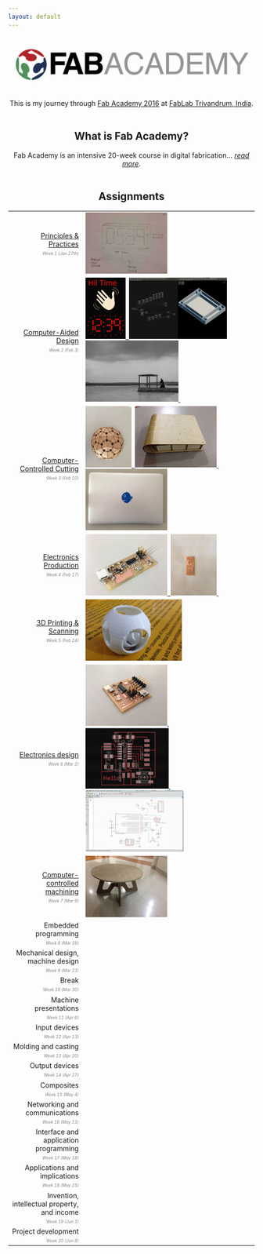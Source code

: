 ```yaml
---
layout: default
---
```

[<img src="images/fabacademy.jpg"/>][FabAcademy]


<div style="text-align:center">
   This is my journey through <a href="http://archive.fabacademy.org/archives/2016/master/">Fab Academy 2016</a> at
   <a href="https://www.fablabs.io/fablabtrivandrum">FabLab Trivandrum, India</a>.
</div>

<br/>

<h2 style="text-align:center">What is Fab Academy?</h2>

<div style="text-align:center">
   Fab Academy is an intensive 20-week course in digital fabrication... <a href="fabacademy.html"><span style="font-style:italic">read more</span></a>.
</div>

<br/>


<h2 style="text-align:center">Assignments</h2>

<table cellspacing="10" cellpadding="10">
<tr>
   <td style="text-align:right" width="30%">
      <a href="w1-principles.html">Principles & Practices</a> <br/>
      <span style="font-size:60%;font-style:italic;color:gray">Week 1 (Jan 27th)</span>
   </td>
   <td>
      <a href="w1-principles.html">
         <img src="images/clock.jpg" height="125"/>
      </a>
   </td>
</tr>
<tr>
   <td style="text-align:right">
      <a href="w2-cad.html">Computer-Aided Design</a> <br/>
      <span style="font-size:60%;font-style:italic;color:gray">Week 2 (Feb 3)</span>
   </td>
   <td>
      <a href="w2-cad.html">
         <img src="images/hi-time-logo.svg" height="125"/>&nbsp;
         <img src="images/antimony-hitime.jpg" height="125"/>
         <img src="images/beach-vader.jpg" height="125"/>&nbsp;
      </a>
   </td>
</tr>
<tr>
   <td style="text-align:right">
      <a href="w3-cutting.html">Computer-Controlled Cutting</a> <br/>
      <span style="font-size:60%;font-style:italic;color:gray">Week 3 (Feb 10)</span>
   </td>
   <td>
      <a href="w3-cutting.html">
         <img src="images/geodesic-top.jpg" height="125"/>&nbsp;
         <img src="images/box-side.jpg" height="125"/>&nbsp;
         <img src="images/deathstar-decal.jpg" height="125"/>
      </a>
   </td>
</tr>
<tr>
   <td style="text-align:right">
         <a href="w4-eprod.html">Electronics Production</a> <br/>
		<span style="font-size:60%;font-style:italic;color:gray">Week 4 (Feb 17)</span>
	</td>
	<td> 
	    <a href="w4-eprod.html">
			<img src="images/fabisp.jpg" height="125"/>&nbsp;
			<img src="images/eprod-2nd-result.jpg" height="125"/>&nbsp;
		</a> 
   </td> 
</tr> 
<tr>
   <td style="text-align:right">
         <a href="w5-3d.html">3D Printing & Scanning</a> <br/>
		<span style="font-size:60%;font-style:italic;color:gray">Week 5 (Feb 24)</span>
	</td>
	<td> 
         <a href="w5-3d.html">
			<img src="images/w5-sphere.jpg" height="125"/>
		</a> 
	</td> 
</tr> 
<tr>
   <td style="text-align:right">
         <a href="w6-edesign.html">Electronics design</a> <br/> 
		<span style="font-size:60%;font-style:italic;color:gray">Week 6 (Mar 2)</span>
   </td>	
   <td> 
      <a href="w6-edesign.html">
		<img src="images/w6-final-board.jpg" height="125"/>&nbsp;
		<img src="images/w6-board-layout.jpg" height="125"/>&nbsp;
		<img src="images/w6-schematic.jpg" height="125"/>
	  </a> 
   </td> 
</tr> 
<tr>
   <td style="text-align:right">
         <a href="w7-machining.html">Computer-controlled machining </a> <br/> 
		<span style="font-size:60%;font-style:italic;color:gray">Week 7 (Mar 9)</span>
	</td>
	<td> 
      <a href="w7-machining.html">
		<img src="images/w7-table.jpg" height="125"/>
	  </a> 
    </td> 
</tr> 
<tr>
   <td style="text-align:right">
		Embedded programming <br/>
		<span style="font-size:60%;font-style:italic;color:gray">Week 8 (Mar 16)</span>
	</td>
	    <td> 
	   </td> 
</tr> 
<tr>
   <td style="text-align:right">
		Mechanical design, machine design <br/>
		<span style="font-size:60%;font-style:italic;color:gray">Week 9 (Mar 23)</span>
	</td>
	    <td> 
	   </td> 
</tr> 
<tr>
   <td style="text-align:right">
		Break <br/>
		<span style="font-size:60%;font-style:italic;color:gray">Week 10 (Mar 30)</span>
	</td>
	    <td> 
	   </td> 
</tr> 
<tr>
   <td style="text-align:right">
		Machine presentations <br/>
		<span style="font-size:60%;font-style:italic;color:gray">Week 11 (Apr 6)</span>
	</td>
	    <td> 
	   </td> 
</tr> 
<tr>
   <td style="text-align:right">
		Input devices <br/>
		<span style="font-size:60%;font-style:italic;color:gray">Week 12 (Apr 13)</span>
	</td>
	    <td> 
	   </td> 
</tr> 
<tr>
   <td style="text-align:right">
		Molding and casting <br/>
		<span style="font-size:60%;font-style:italic;color:gray">Week 13 (Apr 20)</span>
	</td>
	    <td> 
	   </td> 
</tr> 
<tr>
   <td style="text-align:right">
		Output devices <br/>
		<span style="font-size:60%;font-style:italic;color:gray">Week 14 (Apr 27)</span>
	</td>
	    <td> 
	   </td> 
</tr> 
<tr>
   <td style="text-align:right">
		Composites <br/>
		<span style="font-size:60%;font-style:italic;color:gray">Week 15 (May 4)</span>
	</td>
	    <td> 
	   </td> 
</tr> 
<tr>
   <td style="text-align:right">
		Networking and communications <br/>
		<span style="font-size:60%;font-style:italic;color:gray">Week 16 (May 11)</span>
	</td>
	    <td> 
	   </td> 
</tr> 
<tr>
   <td style="text-align:right">
		Interface and application programming <br/>
		<span style="font-size:60%;font-style:italic;color:gray">Week 17 (May 18)</span>
	</td>
	    <td> 
	   </td> 
</tr> 
<tr>
   <td style="text-align:right">
		Applications and implications <br/>
		<span style="font-size:60%;font-style:italic;color:gray">Week 18 (May 25)</span>
	</td>
	    <td> 
	   </td> 
</tr> 
<tr>
   <td style="text-align:right">
		Invention, intellectual property, and income <br/>
		<span style="font-size:60%;font-style:italic;color:gray">Week 19 (Jun 1)</span>
	</td>
	    <td> 
	   </td> 
</tr> 
<tr>
   <td style="text-align:right">
		Project development <br/>
		<span style="font-size:60%;font-style:italic;color:gray">Week 20 (Jun 8)</span>
	</td>
	    <td> 
	   </td> 
</tr> 
</table>


[FabAcademy]: http://fabacademy.org
[FabLabs]: http://archive.fabacademy.org/archives/2016/master/labs.html
[HTMAA]: http://fab.cba.mit.edu/classes/863.14/
[ProfNeil]: http://ng.cba.mit.edu/
[CBA]: http://cba.mit.edu/
[FabAcademy2016]: http://archive.fabacademy.org/archives/2016/master/
[Schedule]: http://archive.fabacademy.org/archives/2016/master/schedule.html
[2015Projects]: http://fabacademy.org/archives/2015/students/index.html
[SolidConTalk]: https://www.youtube.com/watch?v=L0RDrSKenGo
[EdgeInterview]: https://edge.org/conversation/neil_gershenfeld-digital-reality
[FabBook]: https://books.google.co.in/books?id=Zw0j50HDwYUC&lpg=PP1&pg=PP9#v=onepage&q&f=false

